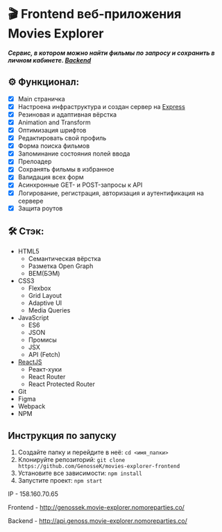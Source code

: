 # 🎬 Frontend веб-приложения Movies Explorer

 _***Сервис, в котором можно найти фильмы по запросу и сохранить в личном кабинете. [Backend](https://github.com/GenosseK/movies-explorer-api)***_

 ## ⚙️ Функционал:

- [x] Main страничка
- [x] Настроена инфраструктура и создан сервер на [Express](https://github.com/GenosseK/movies-explorer-api)
- [x] Резиновая и адаптивная вёрстка
- [x] Animation and Transform
- [x] Оптимизация шрифтов
- [x] Редактировать свой профиль
- [x] Форма поиска фильмов
- [x] Запоминание состояния полей ввода
- [x] Прелоадер
- [x] Сохранять фильмы в избранное
- [x] Валидация всех форм
- [x] Асинхронные GET- и POST-запросы к API
- [x] Логирование, регистрация, авторизация и аутентификация на сервере
- [x] Защита роутов

## 🛠️ Стэк:

- HTML5
    - Семантическая вёрстка
    - Разметка Open Graph
    - BEM(БЭМ)
- CSS3
    - Flexbox
    - Grid Layout
    - Adaptive UI
    - Media Queries
- JavaScript
    - ES6
    - JSON
    - Промисы
    - JSX
    - API (Fetch)
- [ReactJS](https://ru.legacy.reactjs.org/)
    - Реакт-хуки
    - React Router
    - React Protected Router
- Git
- Figma
- Webpack
- NPM

## Инструкция по запуску

1. Создайте папку и перейдите в неё:
   ``` cd <имя_папки> ```
2. Клонируйте репозиторий:
   ``` git clone https://github.com/GenosseK/movies-explorer-frontend ```
3. Установите все зависимости:
   ``` npm install ```
4. Запустите проект:
  ``` npm start ```

IP - 158.160.70.65

Frontend - http://genossek.movie-explorer.nomoreparties.co/

Backend - http://api.genoss.movie-explorer.nomoreparties.co/

